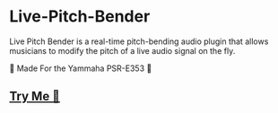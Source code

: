 # Live-Pitch-Bender

Live Pitch Bender is a real-time pitch-bending audio plugin that allows musicians to modify the pitch of a live audio signal on the fly.  

🎹 Made For the Yammaha PSR-E353 🎹  

## **[Try Me 🎹](https://mrfarmerbon.github.io/Live-Pitch-Bender/)**
